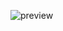 ![preview](https://github.com/dsalguera/Burger-Week/assets/31805289/6984413f-74d8-44cf-8216-32e999c3b34d)
